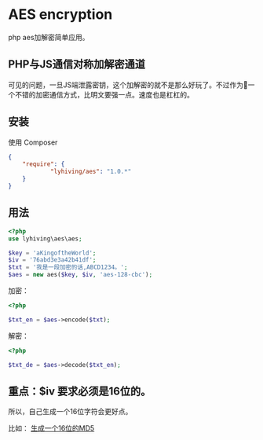 # AES encryption

php aes加解密简单应用。

## PHP与JS通信对称加解密通道

可见的问题，一旦JS端泄露密钥，这个加解密的就不是那么好玩了。不过作为一个不错的加密通信方式，比明文要强一点。速度也是杠杠的。



## 安装

使用 Composer

```json
{
    "require": {
            "lyhiving/aes": "1.0.*"
    }
}
```

## 用法

```php
<?php
use lyhiving\aes\aes;

$key = 'aKingoftheWorld';
$iv = '76abd3e3a42b41df';
$txt = '我是一段加密的话,ABCD1234。';
$aes = new aes($key, $iv, 'aes-128-cbc');

```
加密：

```php
<?php

$txt_en = $aes->encode($txt);
```

解密：

```php
<?php

$txt_de = $aes->decode($txt_en);
```

## 重点：$iv 要求必须是16位的。

所以，自己生成一个16位字符会更好点。 

比如： [生成一个16位的MD5](http://tool.chinaz.com/tools/md5.aspx)  
 
